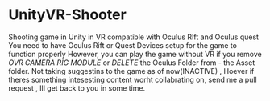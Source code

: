 # UnityVR-Shooter
Shooting game in Unity in VR compatible with Oculus RIft and Oculus quest
You need to have Oculus Rift or Quest Devices setup for the game to function properly
However, you can play the game without VR if you remove *OVR CAMERA RIG MODULE* or *DELETE* the Oculus Folder from -
the Asset folder.
Not taking suggestins to the game as of now(INACTIVE) , Hoever if theres something intesesting content worht collabrating on, 
send me a pull request , Ill get back to you in some time.
